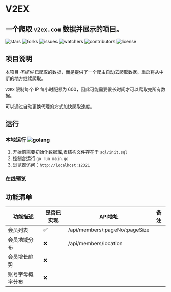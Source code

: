 # V2EX

## 一个爬取 `v2ex.com` 数据并展示的项目。

![stars](https://img.shields.io/github/stars/LieWell/v2ex.svg)
![forks](https://img.shields.io/github/forks/LieWell/v2ex.svg)
![issues](https://img.shields.io/github/issues/LieWell/v2ex.svg)
![watchers](https://img.shields.io/github/watchers/LieWell/v2ex.svg)
![contributors](https://img.shields.io/github/contributors/LieWell/v2ex.svg)
![license](https://img.shields.io/github/license/LieWell/v2ex.svg)

## 项目说明

本项目 *不提供* 已爬取的数据，而是提供了一个爬虫自动去爬取数据。重启将从中断的地方继续爬取。

`V2EX` 限制每个 IP 每小时配额为 600，因此可能需要很长时间才可以爬取完所有数据。

可以通过自动更换代理的方式加快爬取速度。

## 运行

### 本地运行 ![golang](https://img.shields.io/badge/golang->=1.21.0-blue)

1. 开始前需要初始化数据库,表结构文件存在于 `sql/init.sql`
2. 控制台运行 `go run main.go`
3. 浏览器访问：`http://localhost:12321`

### 在线预览

## 功能清单

| 功能描述     | 是否已实现 | API地址                          | 备注 |
|----------|-------|--------------------------------|----|
| 会员列表     | ✅     | /api/members/:pageNo/:pageSize |    |
| 会员地域分布   | ❌     | /api/members/location          |    |
| 会员增长趋势   | ❌     |                                |    |
| 账号字母概率分布 | ❌     |                                |    |

